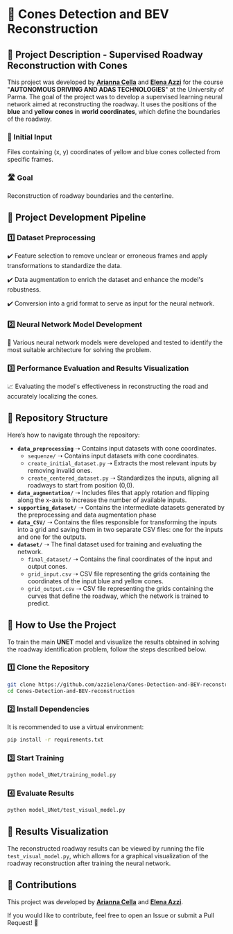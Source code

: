 # 📌 Cones Detection and BEV Reconstruction 

## 📖 Project Description - Supervised Roadway Reconstruction with Cones
This project was developed by **[Arianna Cella](https://github.com/ariannaCella)** and **[Elena Azzi](https://github.com/azzielena)** for the course "**AUTONOMOUS DRIVING AND ADAS TECHNOLOGIES**" at the University of Parma. The goal of the project was to develop a supervised learning neural network aimed at reconstructing the roadway. It uses the positions of the **blue** and **yellow cones** in **world coordinates**, which define the boundaries of the roadway.

### 📂 Initial Input
Files containing (x, y) coordinates of yellow and blue cones collected from specific frames.

### 🛣️ Goal
Reconstruction of roadway boundaries and the centerline.

## 🔄 Project Development Pipeline

### 1️⃣ Dataset Preprocessing
✔️ Feature selection to remove unclear or erroneous frames and apply transformations to standardize the data.

✔️ Data augmentation to enrich the dataset and enhance the model's robustness.

✔️ Conversion into a grid format to serve as input for the neural network.

### 2️⃣ Neural Network Model Development
🧠 Various neural network models were developed and tested to identify the most suitable architecture for solving the problem.

### 3️⃣ Performance Evaluation and Results Visualization
📈 Evaluating the model's effectiveness in reconstructing the road and accurately localizing the cones.

## 📂 Repository Structure
Here’s how to navigate through the repository:

- **`data_preprocessing`** ➝ Contains input datasets with cone coordinates.
  - `sequenze/` ➝ Contains input datasets with cone coordinates.
  - `create_initial_dataset.py` ➝ Extracts the most relevant inputs by removing invalid ones.
  - `create_centered_dataset.py` ➝ Standardizes the inputs, aligning all roadways to start from position (0,0).
- **`data_augmentation/`** ➝ Includes files that apply rotation and flipping along the x-axis to increase the number of available inputs.
- **`supporting_dataset/`** ➝ Contains the intermediate datasets generated by the preprocessing and data augmentation phase
- **`data_CSV/`** ➝ Contains the files responsible for transforming the inputs into a grid and saving them in two separate CSV files: one for the inputs and one for the outputs.
- **`dataset/`** ➝ The final dataset used for training and evaluating the network.
  - `final_dataset/` ➝ Contains the final coordinates of the input and output cones.
  - `grid_input.csv` ➝ CSV file representing the grids containing the coordinates of the input blue and yellow cones.
  - `grid_output.csv` ➝ CSV file representing the grids containing the curves that define the roadway, which the network is trained to predict.


## 🚀 How to Use the Project
To train the main **UNET** model and visualize the results obtained in solving the roadway identification problem, follow the steps described below.

### 1️⃣ Clone the Repository
```bash
git clone https://github.com/azzielena/Cones-Detection-and-BEV-reconstruction.git
cd Cones-Detection-and-BEV-reconstruction
```

### 2️⃣ Install Dependencies
It is recommended to use a virtual environment:
```bash
pip install -r requirements.txt
```

### 3️⃣ Start Training
```bash
python model_UNet/training_model.py
```

### 4️⃣ Evaluate Results
```bash
python model_UNet/test_visual_model.py
```

## 🎨 Results Visualization
The reconstructed roadway results can be viewed by running the file `test_visual_model.py`, which allows for a graphical visualization of the roadway reconstruction after training the neural network.

## 🤝 Contributions
This project was developed by **[Arianna Cella](https://github.com/ariannaCella)** and **[Elena Azzi](https://github.com/azzielena)**.

If you would like to contribute, feel free to open an Issue or submit a Pull Request! 🎉
